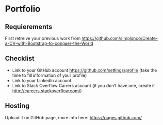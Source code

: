 # Portfolio

## Requierements

First retreive your previous work from
https://github.com/simplonco/Create-a-CV-with-Bootstrap-to-conquer-the-World

## Checklist

* Link to your GitHub account https://github.com/settings/profile (take the time to fill information of your profile)
* Link to your LinkedIn account
* Link to Stack Overflow Carrers account (if you don't have one, create it http://careers.stackoverflow.com/)

## Hosting

Upload it on GitHub page, more info here:
https://pages.github.com/
